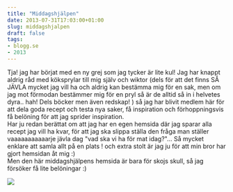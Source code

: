 ```yaml
---
title: "Middagshjälpen"
date: 2013-07-31T17:03:00+01:00
slug: middagshjalpen
draft: false
tags:
- blogg.se
- 2013
---
```

Tja! jag har börjat med en ny grej som jag tycker är lite kul! Jag har knappt aldrig råd med köksprylar till mig själv och wiktor (dels för att det finns SÅ JÄVLA mycket jag vill ha och aldrig kan bestämma mig för en sak, men om jag mot förmodan bestämmer mig för en pryl så är de alltid så in i helvetes dyra.. hah! Dels böcker men även redskap! ) så jag har blivit medlem här för att dela goda recept och testa nya saker, få inspiration och förhoppningsvis få belöning för att jag sprider inspiration.  
Har ju redan berättat om att jag har en egen hemsida där jag sparar alla recept jag vill ha kvar, för att jag ska slippa ställa den fråga man ställer vaaaaaaaaaaarje jävla dag "vad ska vi ha för mat idag?"... Så mycket enklare att samla allt på en plats ! och extra stolt är jag ju för att min bror har gjort hemsidan åt mig :)  
Men den här middagshjälpens hemsida är bara för skojs skull, så jag försöker få lite belöningar :)  
  

![](/assets/images/blogg.se/middagshjalpt_51f8f036e087c35769dea34c.jpg)